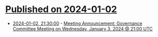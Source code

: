 # [Published on 2024-01-02](index.md)

* [2024-01-02, 21:30:00](https://soylentnews.org/meta/article.pl?sid=24/01/02/2047208&from=rss) - [Meeting Announcement: Governance Committee Meeting on Wednesday, January 3, 2024 @ 21:00 UTC](https://soylentnews.org/meta/article.pl?sid=24/01/02/2047208&from=rss)
